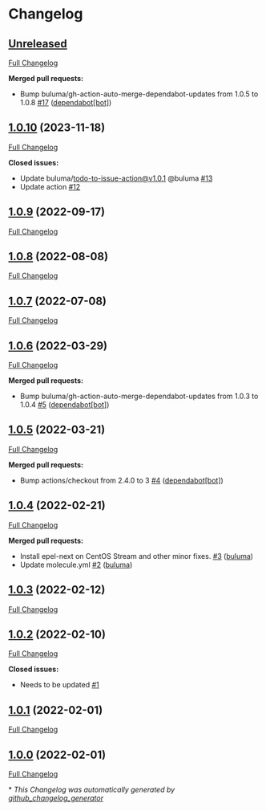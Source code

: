# Changelog

## [Unreleased](https://github.com/buluma/ansible-role-epel/tree/HEAD)

[Full Changelog](https://github.com/buluma/ansible-role-epel/compare/1.0.10...HEAD)

**Merged pull requests:**

- Bump buluma/gh-action-auto-merge-dependabot-updates from 1.0.5 to 1.0.8 [\#17](https://github.com/buluma/ansible-role-epel/pull/17) ([dependabot[bot]](https://github.com/apps/dependabot))

## [1.0.10](https://github.com/buluma/ansible-role-epel/tree/1.0.10) (2023-11-18)

[Full Changelog](https://github.com/buluma/ansible-role-epel/compare/1.0.9...1.0.10)

**Closed issues:**

- Update buluma/todo-to-issue-action@v1.0.1 @buluma [\#13](https://github.com/buluma/ansible-role-epel/issues/13)
- Update action [\#12](https://github.com/buluma/ansible-role-epel/issues/12)

## [1.0.9](https://github.com/buluma/ansible-role-epel/tree/1.0.9) (2022-09-17)

[Full Changelog](https://github.com/buluma/ansible-role-epel/compare/1.0.8...1.0.9)

## [1.0.8](https://github.com/buluma/ansible-role-epel/tree/1.0.8) (2022-08-08)

[Full Changelog](https://github.com/buluma/ansible-role-epel/compare/1.0.7...1.0.8)

## [1.0.7](https://github.com/buluma/ansible-role-epel/tree/1.0.7) (2022-07-08)

[Full Changelog](https://github.com/buluma/ansible-role-epel/compare/1.0.6...1.0.7)

## [1.0.6](https://github.com/buluma/ansible-role-epel/tree/1.0.6) (2022-03-29)

[Full Changelog](https://github.com/buluma/ansible-role-epel/compare/1.0.5...1.0.6)

**Merged pull requests:**

- Bump buluma/gh-action-auto-merge-dependabot-updates from 1.0.3 to 1.0.4 [\#5](https://github.com/buluma/ansible-role-epel/pull/5) ([dependabot[bot]](https://github.com/apps/dependabot))

## [1.0.5](https://github.com/buluma/ansible-role-epel/tree/1.0.5) (2022-03-21)

[Full Changelog](https://github.com/buluma/ansible-role-epel/compare/1.0.4...1.0.5)

**Merged pull requests:**

- Bump actions/checkout from 2.4.0 to 3 [\#4](https://github.com/buluma/ansible-role-epel/pull/4) ([dependabot[bot]](https://github.com/apps/dependabot))

## [1.0.4](https://github.com/buluma/ansible-role-epel/tree/1.0.4) (2022-02-21)

[Full Changelog](https://github.com/buluma/ansible-role-epel/compare/1.0.3...1.0.4)

**Merged pull requests:**

- Install epel-next on CentOS Stream and other minor fixes. [\#3](https://github.com/buluma/ansible-role-epel/pull/3) ([buluma](https://github.com/buluma))
- Update molecule.yml [\#2](https://github.com/buluma/ansible-role-epel/pull/2) ([buluma](https://github.com/buluma))

## [1.0.3](https://github.com/buluma/ansible-role-epel/tree/1.0.3) (2022-02-12)

[Full Changelog](https://github.com/buluma/ansible-role-epel/compare/1.0.2...1.0.3)

## [1.0.2](https://github.com/buluma/ansible-role-epel/tree/1.0.2) (2022-02-10)

[Full Changelog](https://github.com/buluma/ansible-role-epel/compare/1.0.1...1.0.2)

**Closed issues:**

- Needs to be updated [\#1](https://github.com/buluma/ansible-role-epel/issues/1)

## [1.0.1](https://github.com/buluma/ansible-role-epel/tree/1.0.1) (2022-02-01)

[Full Changelog](https://github.com/buluma/ansible-role-epel/compare/1.0.0...1.0.1)

## [1.0.0](https://github.com/buluma/ansible-role-epel/tree/1.0.0) (2022-02-01)

[Full Changelog](https://github.com/buluma/ansible-role-epel/compare/916c2ae3773e74011358b5e11fcd4d3e35670172...1.0.0)



\* *This Changelog was automatically generated by [github_changelog_generator](https://github.com/github-changelog-generator/github-changelog-generator)*
